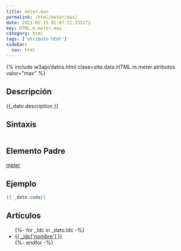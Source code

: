 ```yaml
---
title: meter.max
permalink: /html/meter/max/
date: 2021-02-15 01:07:21.335272
key: HTML.m.meter.max
category: html
tags: ['atributo html']
sidebar: 
  nav: html
---
```


{% include w3api/datos.html clase=site.data.HTML.m.meter.atributos valor="max" %}

## Descripción
{{_dato.description }}

## Sintaxis
~~~html
~~~

## Elemento Padre
[meter](/html/meter/)

## Ejemplo
~~~java
{{ _dato.code}}
~~~

## Artículos
<ul>
{%- for _ldc in _dato.ldc -%}
   <li>
       <a href="{{_ldc['url'] }}">{{ _ldc['nombre'] }}</a>
   </li>
{%- endfor -%}
</ul>
